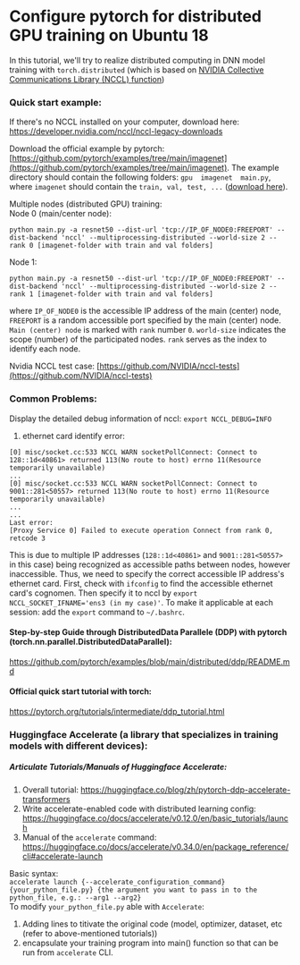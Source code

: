 # Configure pytorch for distributed GPU training on Ubuntu 18

In this tutorial, we'll try to realize distributed computing in DNN model training with ```torch.distributed``` (which is based on [NVIDIA Collective Communications Library (NCCL) function](https://developer.nvidia.com/nccl))

### Quick start example:

If there's no NCCL installed on your computer, download here: https://developer.nvidia.com/nccl/nccl-legacy-downloads

Download the official example by pytorch: [https://github.com/pytorch/examples/tree/main/imagenet](https://github.com/pytorch/examples/tree/main/imagenet). The example directory should contain the following folders: ```gpu  imagenet  main.py```, where ```imagenet``` should contain the ```train, val, test, ...``` ([download here](https://www.image-net.org/download.php)).

Multiple nodes (distributed GPU) training: <br>
Node 0 (main/center node):

    python main.py -a resnet50 --dist-url 'tcp://IP_OF_NODE0:FREEPORT' --dist-backend 'nccl' --multiprocessing-distributed --world-size 2 --rank 0 [imagenet-folder with train and val folders]
    
Node 1:

    python main.py -a resnet50 --dist-url 'tcp://IP_OF_NODE0:FREEPORT' --dist-backend 'nccl' --multiprocessing-distributed --world-size 2 --rank 1 [imagenet-folder with train and val folders]

where ```IP_OF_NODE0``` is the accessible IP address of the main (center) node, ```FREEPORT``` is a random accessible port specified by the main (center) node. ```Main (center) node``` is marked with ```rank``` number ```0```. ```world-size``` indicates the scope (number) of the participated nodes. ```rank``` serves as the index to identify each node.

Nvidia NCCL test case: [https://github.com/NVIDIA/nccl-tests](https://github.com/NVIDIA/nccl-tests)

### Common Problems:
Display the detailed debug information of nccl: ```export NCCL_DEBUG=INFO```
1. ethernet card identify error:
```
[0] misc/socket.cc:533 NCCL WARN socketPollConnect: Connect to 128::1d<40861> returned 113(No route to host) errno 11(Resource temporarily unavailable)
...
[0] misc/socket.cc:533 NCCL WARN socketPollConnect: Connect to 9001::281<50557> returned 113(No route to host) errno 11(Resource temporarily unavailable)
...
...
Last error:
[Proxy Service 0] Failed to execute operation Connect from rank 0, retcode 3
```
This is due to multiple IP addresses (```128::1d<40861>``` and ```9001::281<50557>``` in this case) being recognized as accessible paths between nodes, however inaccessible. Thus, we need to specify the correct accessible IP address's ethernet card. First, check with ```ifconfig``` to find the accessible ethernet card's cognomen. Then specify it to nccl by ```export NCCL_SOCKET_IFNAME='ens3 (in my case)'```. To make it applicable at each session: add the ```export``` command to ```~/.bashrc```.

#### Step-by-step Guide through DistributedData Parallele (DDP) with pytorch (torch.nn.parallel.DistributedDataParallel): 
https://github.com/pytorch/examples/blob/main/distributed/ddp/README.md

#### Official quick start tutorial with torch: 
https://pytorch.org/tutorials/intermediate/ddp_tutorial.html

### Huggingface Accelerate (a library that specializes in training models with different devices):
##### Articulate Tutorials/Manuals of Huggingface Accelerate:
1. Overall tutorial: https://huggingface.co/blog/zh/pytorch-ddp-accelerate-transformers
2. Write accelerate-enabled code with distributed learning config: https://huggingface.co/docs/accelerate/v0.12.0/en/basic_tutorials/launch
3. Manual of the ```accelerate``` command: https://huggingface.co/docs/accelerate/v0.34.0/en/package_reference/cli#accelerate-launch

Basic syntax: <BR>```accelerate launch {--accelerate_configuration_command} {your_python_file.py} {the argument you want to pass in to the python_file, e.g.: --arg1 --arg2}```
<BR>
To modify ```your_python_file.py``` able with ```Accelerate```: <BR>
1. Adding lines to titivate the original code (model, optimizer, dataset, etc (refer to above-mentioned tutorials))
2. encapsulate your training program into main() function so that can be run from ```accelerate``` CLI.
